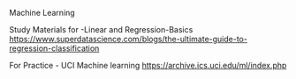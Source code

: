 Machine Learning 

Study Materials for -Linear and Regression-Basics
https://www.superdatascience.com/blogs/the-ultimate-guide-to-regression-classification

For Practice - UCI Machine learning
https://archive.ics.uci.edu/ml/index.php


